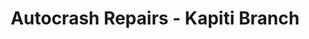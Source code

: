 ---
title: "Autocrash Repairs - Kapiti Branch"
url: /paraparaumu/autocrash-repairs-kapiti-branch/
shop: Autowerkstatt
---